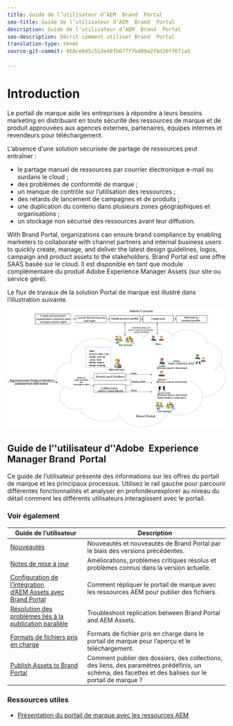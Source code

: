 ```yaml
---
title: Guide de l’utilisateur d’AEM  Brand  Portal
seo-title: Guide de l’utilisateur d’AEM  Brand  Portal
description: Guide de l’utilisateur d’AEM  Brand  Portal
seo-description: Décrit comment utiliser Brand  Portal
translation-type: tm+mt
source-git-commit: 068ce845c51de48fb677f7bd09a2f6d20ff6f1a5

---
```



# Introduction

Le portail de marque aide les entreprises à répondre à leurs besoins marketing en distribuant en toute sécurité des ressources de marque et de produit approuvées aux agences externes, partenaires, équipes internes et revendeurs pour téléchargement.

L’absence d’une solution sécurisée de partage de ressources peut entraîner :

* le partage manuel de ressources par courrier électronique e-mail ou surdans le cloud ;
* des problèmes de conformité de marque ;
* un manque de contrôle sur l’utilisation des ressources ;
* des retards de lancement de campagnes et de produits ;
* une duplication du contenu dans plusieurs zones géographiques et organisations ;
* un stockage non sécurisé des ressources avant leur diffusion.

With Brand Portal, organizations can ensure brand compliance by enabling marketers to collaborate with channel partners and internal business users to quickly create, manage, and deliver the latest design guidelines, logos, campaign and product assets to the stakeholders.
Brand Portal est une offre SAAS basée sur le cloud. Il est disponible en tant que module complémentaire du produit Adobe Experience Manager Assets (sur site ou service géré).

Le flux de travaux de la solution Portal de marque est illustré dans l’illustration suivante.

![](assets/BPWorkflow1.png)

## Guide de l’'utilisateur d’'Adobe  Experience  Manager Brand  Portal

Ce guide de l’utilisateur présente des informations sur les offres du portail de marque et les principaux processus. Utilisez le rail gauche pour parcourir différentes fonctionnalités et analyser en profondeurexplorer au niveau du détail comment les différents utilisateurs interagissent avec le portail.

### Voir également

| Guide de l’utilisateur | Description |
|--- |---|
| [Nouveautés](whats-new.md) | Nouveautés et nouveautés de Brand Portal par le biais des versions précédentes. |
| [Notes de mise à jour](brand-portal-release-notes.md) | Améliorations, problèmes critiques résolus et problèmes connus dans la version actuelle. |
| [Configuration de l’intégration d’AEM Assets avec Brand Portal](https://helpx.adobe.com/experience-manager/6-5/assets/using/brand-portal-configuring-integration.html) | Comment répliquer le portail de marque avec les ressources AEM pour publier des fichiers. |
| [Résolution des problèmes liés à la publication parallèle](troubleshoot-parallel-publishing.md) | Troubleshoot replication between Brand Portal and AEM Assets. |
| [Formats de fichiers pris en charge](brand-portal-supported-formats.md) | Formats de fichier pris en charge dans le portail de marque pour l’aperçu et le téléchargement. |
| [Publish Assets to Brand Portal](../TOC.md#publish) | Comment publier des dossiers, des collections, des liens, des paramètres prédéfinis, un schéma, des facettes et des balises sur le portail de marque ? |

### Ressources utiles

* [Présentation du portail de marque avec les ressources AEM](https://helpx.adobe.com/experience-manager/kt/assets/using/brand-portal-article-understand.html)
